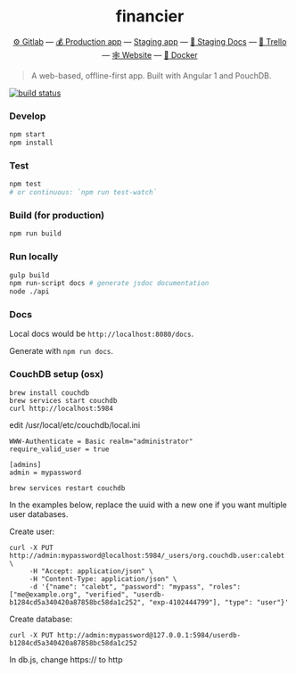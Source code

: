 <h1 align="center">financier</h1>

<p align="center">
  <a href="https://gitlab.com/financier/financier">⚙ Gitlab</a> —
  <a href="https://app.financier.io">💰 Production app</a> —
  <a href="https://staging.financier.io">Staging app</a> —
  <a href="https://staging.financier.io/docs">📗 Staging Docs</a> —
  <a href="https://trello.com/b/bXcFuXrm">📢 Trello</a> —
  <a href="https://financier.io">🕸 Website</a> —
  <a href="https://gitlab.com/financier/financier/container_registry">🐳 Docker</a>
</p>

> A web-based, offline-first app. Built with Angular 1 and PouchDB.

[![build status](https://gitlab.com/financier/financier/badges/master/build.svg)](https://gitlab.com/financier/financier/commits/master)

### Develop

```sh
npm start
npm install
```

### Test

```sh
npm test
# or continuous: `npm run test-watch`
```

### Build (for production)

```sh
npm run build
```

### Run locally

```sh
gulp build
npm run-script docs # generate jsdoc documentation
node ./api
```

### Docs

Local docs would be `http://localhost:8080/docs`.

Generate with `npm run docs`.


### CouchDB setup (osx)

```
brew install couchdb
brew services start couchdb
curl http://localhost:5984
```

edit /usr/local/etc/couchdb/local.ini

```
WWW-Authenticate = Basic realm="administrator"
require_valid_user = true

[admins]
admin = mypassword
```

```
brew services restart couchdb
```

In the examples below, replace the uuid with a new one if you want multiple user databases.

Create user:
```
curl -X PUT http://admin:mypassword@localhost:5984/_users/org.couchdb.user:calebt \
     -H "Accept: application/json" \
     -H "Content-Type: application/json" \
     -d '{"name": "calebt", "password": "mypass", "roles": ["me@example.org", "verified", "userdb-b1284cd5a340420a87858bc58da1c252", "exp-4102444799"], "type": "user"}'
```

Create database:
```
curl -X PUT http://admin:mypassword@127.0.0.1:5984/userdb-b1284cd5a340420a87858bc58da1c252
```

In db.js, change https:// to http